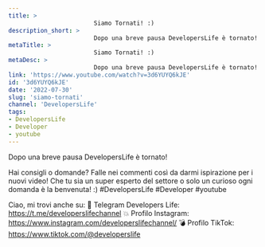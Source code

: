 ```yaml
---
title: > 
                        Siamo Tornati! :)
description_short: > 
                        Dopo una breve pausa DevelopersLife è tornato! Hai consigli o domande? Falle nei commenti così da darmi ispirazione per i ...
metaTitle: > 
                        Siamo Tornati! :)
metaDesc: > 
                        Dopo una breve pausa DevelopersLife è tornato! Hai consigli o domande? Falle nei commenti così da darmi ispirazione per i ...
link: 'https://www.youtube.com/watch?v=3d6YUYQ6kJE'
id: '3d6YUYQ6kJE'
date: '2022-07-30'
slug: 'siamo-tornati'
channel: 'DevelopersLife'
tags: 
- DevelopersLife
- Developer
- youtube
---
```

Dopo una breve pausa DevelopersLife è tornato!

Hai consigli o domande? Falle nei commenti così da darmi ispirazione per i nuovi video! Che tu sia un super esperto del settore o solo un curioso ogni domanda è la benvenuta! :)
#DevelopersLife #Developer #youtube 

Ciao, mi trovi anche su:
🧨 Telegram Developers Life: https://t.me/developerslifechannel
💥 Profilo Instagram: https://www.instagram.com/developerslifechannel/
💣 Profilo TikTok: https://www.tiktok.com/@developerslife
